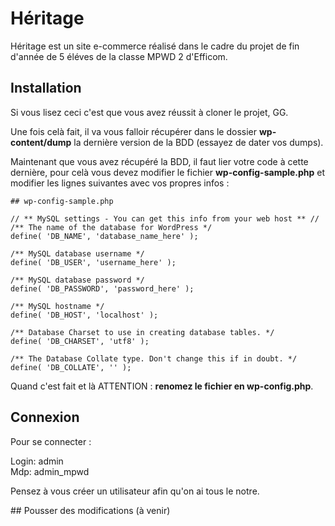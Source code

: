 # Héritage

Héritage est un site e-commerce réalisé dans le cadre du projet de fin d'année de 5 éléves de la classe MPWD 2 d'Efficom.

## Installation

Si vous lisez ceci c'est que vous avez réussit à cloner le projet, GG.

Une fois celà fait, il va vous falloir récupérer dans le dossier **wp-content/dump** la dernière version de la BDD (essayez de dater vos dumps).

Maintenant que vous avez récupéré la BDD, il faut lier votre code à cette dernière, pour celà vous devez modifier le fichier **wp-config-sample.php** et modifier les lignes suivantes avec vos propres infos :


```
## wp-config-sample.php

// ** MySQL settings - You can get this info from your web host ** //
/** The name of the database for WordPress */
define( 'DB_NAME', 'database_name_here' );

/** MySQL database username */
define( 'DB_USER', 'username_here' );

/** MySQL database password */
define( 'DB_PASSWORD', 'password_here' );

/** MySQL hostname */
define( 'DB_HOST', 'localhost' );

/** Database Charset to use in creating database tables. */
define( 'DB_CHARSET', 'utf8' );

/** The Database Collate type. Don't change this if in doubt. */
define( 'DB_COLLATE', '' );
```

Quand c'est fait et là ATTENTION : **renomez le fichier en wp-config.php**.


## Connexion

Pour se connecter :

Login: admin  
Mdp: admin_mpwd

Pensez à vous créer un utilisateur afin qu'on ai tous le notre.


## Pousser des modifications (à venir)